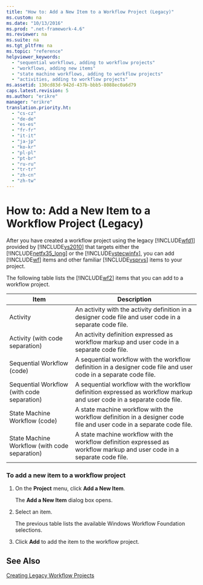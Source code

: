 ```yaml
---
title: "How to: Add a New Item to a Workflow Project (Legacy)"
ms.custom: na
ms.date: "10/13/2016"
ms.prod: ".net-framework-4.6"
ms.reviewer: na
ms.suite: na
ms.tgt_pltfrm: na
ms.topic: "reference"
helpviewer_keywords: 
  - "sequential workflows, adding to workflow projects"
  - "workflows, adding new items"
  - "state machine workflows, adding to workflow projects"
  - "activities, adding to workflow projects"
ms.assetid: 130cd83d-942d-437b-bbb5-8088ec0a6d79
caps.latest.revision: 5
ms.author: "erikre"
manager: "erikre"
translation.priority.ht: 
  - "cs-cz"
  - "de-de"
  - "es-es"
  - "fr-fr"
  - "it-it"
  - "ja-jp"
  - "ko-kr"
  - "pl-pl"
  - "pt-br"
  - "ru-ru"
  - "tr-tr"
  - "zh-cn"
  - "zh-tw"
---
```

# How to: Add a New Item to a Workflow Project (Legacy)
After you have created a workflow project using the legacy [!INCLUDE[wfd1](../workflowdesigner/includes/wfd1_md.md)] provided by [!INCLUDE[vs2010](../codequality/includes/vs2010_md.md)] that targets either the [!INCLUDE[netfx35_long](../workflowdesigner/includes/netfx35_long_md.md)] or the [!INCLUDE[vstecwinfx](../workflowdesigner/includes/vstecwinfx_md.md)], you can add [!INCLUDE[wf](../workflowdesigner/includes/wf_md.md)] items and other familiar [!INCLUDE[vsprvs](../codequality/includes/vsprvs_md.md)] items to your project.  
  
 The following table lists the [!INCLUDE[wf2](../workflowdesigner/includes/wf2_md.md)] items that you can add to a workflow project.  
  
|Item|Description|  
|----------|-----------------|  
|Activity|An activity with the activity definition in a designer code file and user code in a separate code file.|  
|Activity (with code separation)|An activity definition expressed as workflow markup and user code in a separate code file.|  
|Sequential Workflow (code)|A sequential workflow with the workflow definition in a designer code file and user code in a separate code file.|  
|Sequential Workflow (with code separation)|A sequential workflow with the workflow definition expressed as workflow markup and user code in a separate code file.|  
|State Machine Workflow (code)|A state machine workflow with the workflow definition in a designer code file and user code in a separate code file.|  
|State Machine Workflow (with code separation)|A state machine workflow with the workflow definition expressed as workflow markup and user code in a separate code file.|  
  
### To add a new item to a workflow project  
  
1.  On the **Project** menu, click **Add a New Item**.  
  
     The **Add a New Item** dialog box opens.  
  
2.  Select an item.  
  
     The previous table lists the available Windows Workflow Foundation selections.  
  
3.  Click **Add** to add the item to the workflow project.  
  
## See Also  
 [Creating Legacy Workflow Projects](../workflowdesigner/creating-legacy-workflow-projects.md)